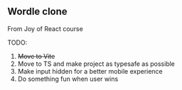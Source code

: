 ## Wordle clone 

From Joy of React course

TODO:

1. ~~Move to Vite~~
2. Move to TS and make project as typesafe as possible
3. Make input hidden for a better mobile experience
4. Do something fun when user wins